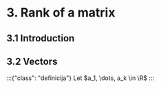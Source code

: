 # 3. Rank of a matrix

## 3.1 Introduction

## 3.2 Vectors
:::{"class": "definicija"}
Let $a_1, \dots, a_k \in \R$
:::

